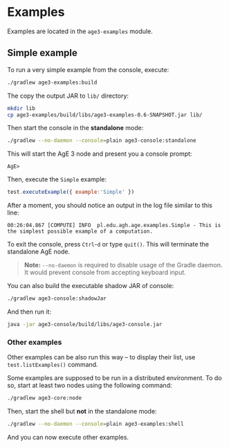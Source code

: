 # Examples

Examples are located in the `age3-examples` module.

## Simple example

To run a very simple example from the console, execute:

```bash
./gradlew age3-examples:build
```

The copy the output JAR to `lib/` directory:

```bash
mkdir lib
cp age3-examples/build/libs/age3-examples-0.6-SNAPSHOT.jar lib/
```

Then start the console in the **standalone** mode:

```bash
./gradlew --no-daemon --console=plain age3-console:standalone
```

This will start the AgE 3 node and present you a console prompt:

```
AgE>
```

Then, execute the `Simple` example:
```js
test.executeExample({ example:'Simple' })
```

After a moment, you should notice an output in the log file similar to this line:

```
00:26:04.867 [COMPUTE] INFO  pl.edu.agh.age.examples.Simple - This is the simplest possible example of a computation.
```

To exit the console, press `Ctrl`-`d` or type `quit()`. This will terminate the standalone AgE node.

> **Note:** `--no-daemon` is required to disable usage of the Gradle daemon.
> It would prevent console from accepting keyboard input.

You can also build the executable shadow JAR of console:

```bash
./gradlew age3-console:shadowJar
```

And then run it:

```bash
java -jar age3-console/build/libs/age3-console.jar
```

### Other examples

Other examples can be also run this way – to display their list, use `test.listExamples()` command.

Some examples are supposed to be run in a distributed environment.
To do so, start at least two nodes using the following command:

```bash
./gradlew age3-core:node
```

Then, start the shell but **not** in the standalone mode:
```bash
./gradlew --no-daemon --console=plain age3-examples:shell
```

And you can now execute other examples.
